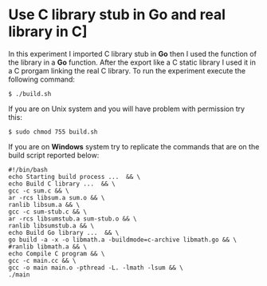 # Use C library stub in Go and real library in C]

In this experiment I imported C library stub in **Go** then I used the function of the library in a **Go** function. After the export like a C static library I used it in a C prorgam linking the real C library. To run the experiment execute the following command:

`$ ./build.sh`

If you are on Unix system and you will have problem with permission try this:

`$ sudo chmod 755 build.sh`

If you are on **Windows** system try to replicate the commands that are on the build script reported below:

```
#!/bin/bash          
echo Starting build process ...  && \
echo Build C library ...  && \
gcc -c sum.c && \
ar -rcs libsum.a sum.o && \
ranlib libsum.a && \
gcc -c sum-stub.c && \
ar -rcs libsumstub.a sum-stub.o && \
ranlib libsumstub.a && \
echo Build Go library ...  && \
go build -a -x -o libmath.a -buildmode=c-archive libmath.go && \
#ranlib libmath.a && \
echo Compile C program && \
gcc -c main.cc && \
gcc -o main main.o -pthread -L. -lmath -lsum && \
./main
```